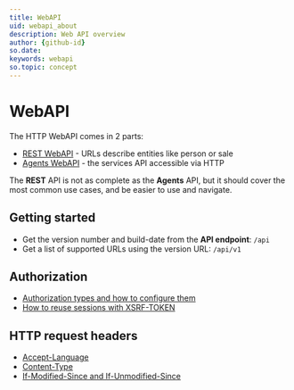 ```yaml
---
title: WebAPI
uid: webapi_about
description: Web API overview
author: {github-id}
so.date: 
keywords: webapi
so.topic: concept
---
```


# WebAPI

The HTTP WebAPI comes in 2 parts:

* [REST WebAPI][1] - URLs describe entities like person or sale
* [Agents WebAPI][2] - the services API accessible via HTTP

The **REST** API is not as complete as the **Agents** API, but it should cover the most common use cases, and be easier to use and navigate.

## Getting started

* Get the version number and build-date from the **API endpoint**: `/api`
* Get a list of supported URLs using the version URL: `/api/v1`

## Authorization

* [Authorization types and how to configure them][3]
* [How to reuse sessions with XSRF-TOKEN][4]

## HTTP request headers

* [Accept-Language][1]
* [Content-Type][2]
* [If-Modified-Since and If-Unmodified-Since][3]

<!-- Referenced links -->
[1]: rest/index.md
[2]: agents/index.md
[3]: ../authentication/onsite-web-api/index.md
[4]: ../authentication/onsite-web-api/reuse-session.md
[5]: headers/accept-language.md
[6]: headers/content-type.md
[7]: headers/modified-unmodified.md
